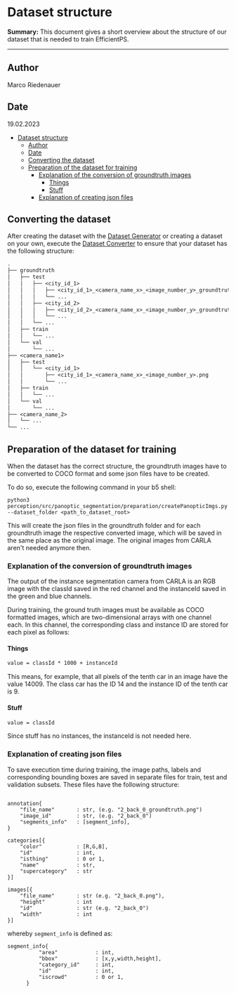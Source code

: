 # Dataset structure

**Summary:** This document gives a short overview about the structure of our dataset that is needed to train EfficientPS.

---

## Author

Marco Riedenauer

## Date

19.02.2023

<!-- TOC -->
* [Dataset structure](#dataset-structure)
  * [Author](#author)
  * [Date](#date)
  * [Converting the dataset](#converting-the-dataset)
  * [Preparation of the dataset for training](#preparation-of-the-dataset-for-training)
    * [Explanation of the conversion of groundtruth images](#explanation-of-the-conversion-of-groundtruth-images)
      * [Things](#things)
      * [Stuff](#stuff)
    * [Explanation of creating json files](#explanation-of-creating-json-files)
<!-- TOC -->

## Converting the dataset

After creating the dataset with the [Dataset Generator](01_dataset_generator.md) or creating a dataset on your own,
execute the [Dataset Converter](../../code/perception/src/dataset_converter.py) to ensure that your dataset has the
following structure:

```diff
.
├── groundtruth
│   ├── test
│   │   ├── <city_id_1>
│   │   │   ├── <city_id_1>_<camera_name_x>_<image_number_y>_groundtruth.png
│   │   │   └── ...
│   │   ├── <city_id_2>
│   │   │   ├── <city_id_2>_<camera_name_x>_<image_number_y>_groundtruth.png
│   │   │   └── ...
│   │   └── ...
│   ├── train
│   │   └── ...
│   └── val
│       └── ...
├── <camera_name1>
│   ├── test
│   │   └── <city_id_1>
│   │       ├── <city_id_1>_<camera_name_x>_<image_number_y>.png
│   │       └── ...
│   ├── train
│   │   └── ...
│   └── val
│       └── ...
├── <camera_name_2>
│   └── ...
└── ...
```

## Preparation of the dataset for training

When the dataset has the correct structure, the groundtruth images have to be converted to COCO format and some
json files have to be created.

To do so, execute the following command in your b5 shell:

```shell
python3 perception/src/panoptic_segmentation/preparation/createPanopticImgs.py --dataset_folder <path_to_dataset_root>
```

This will create the json files in the groundtruth folder and for each groundtruth image the respective converted
image, which will be saved in the same place as the original image. The original images from CARLA aren't needed
anymore then.

### Explanation of the conversion of groundtruth images

The output of the instance segmentation camera from CARLA is an RGB image with the classId saved in the red channel and
the instanceId saved in the green and blue channels.

During training, the ground truth images must be available as COCO formatted images, which are two-dimensional arrays
with one channel each. In this channel, the corresponding class and instance ID are stored for each pixel as follows:

#### Things

  ```markdown
  value = classId * 1000 + instanceId
  ```
  
  This means, for example, that all pixels of the tenth car in an image have the value 14009.
  The class car has the ID 14 and the instance ID of the tenth car is 9.

#### Stuff

  ```markdown
  value = classId
  ```
  
  Since stuff has no instances, the instanceId is not needed here.

### Explanation of creating json files

To save execution time during training, the image paths, labels and corresponding bounding boxes are saved in separate
files for train, test and validation subsets.
These files have the following structure:

```jsonpath

annotation{
    "file_name"       : str, (e.g. "2_back_0_groundtruth.png")
    "image_id"        : str, (e.g. "2_back_0")
    "segments_info"   : [segment_info],
}

categories[{
    "color"           : [R,G,B],
    "id"              : int,
    "isthing"         : 0 or 1,
    "name"            : str,
    "supercategory"   : str
}]

images[{
    "file_name"       : str (e.g. "2_back_0.png"),
    "height"          : int
    "id"              : str (e.g. "2_back_0")
    "width"           : int
}]

```

whereby ```segment_info``` is defined as:

```jsonpath
segment_info{
          "area"            : int,
          "bbox"            : [x,y,width,height],
          "category_id"     : int,
          "id"              : int,
          "iscrowd"         : 0 or 1,
      }
```
